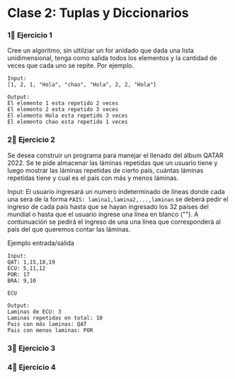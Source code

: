 # Clase 2: Tuplas y Diccionarios

### 1⃣ Ejercicio 1

Cree un algoritmo, sin ultilziar un for anidado que dada una lista unidimensional, tenga como salida todos los elementos y la cantidad de veces que cada uno se repite. Por ejemplo.

```
Input:
[1, 2, 1, "Hola", "chao", "Hola", 2, 2, "Hola"]
```
```
Output:
El elemento 1 esta repetido 2 veces
El elemento 2 esta repetido 3 veces
El elemento Hola esta repetido 3 veces
El elemento chao esta repetido 1 veces

```



### 2⃣ Ejercicio 2

Se desea construir un programa para manejar el llenado del álbum QATAR 2022.
Se te pide almacenar las láminas repetidas que un usuario tiene y luego mostrar las láminas repetidas de cierto país, cuántas láminas repetidas tiene y cual es el país con más y menos láminas.

Input: El usuario ingresará un numero indeterminado de líneas donde cada una sera de la forma `PAIS: lamina1,lamina2,...,laminan` se deberá pedir el ingreso de cada país hasta que se hayan ingresado los 32 países del mundial o hasta que el usuario ingrese una línea en blanco ("").
A contunuación se pedirá el ingreso de una una línea que corresponderá al país del que queremos contar las láminas.

Ejemplo entrada/salida
```
Input:
QAT: 1,15,18,19
ECU: 5,11,12
POR: 17
BRA: 9,10

ECU
```
```
Output:
Laminas de ECU: 3
Laminas repetidas en total: 10
Pais con más laminas: QAT
Pais con menos laminas: POR
```

### 3⃣ Ejercicio 3



### 4⃣ Ejercicio 4

